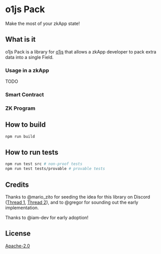 # o1js Pack

Make the most of your zkApp state!

## What is it

o1js Pack is a library for [o1js](https://github.com/o1-labs/o1js/) that allows a zkApp developer to pack extra data into a single Field.

### Usage in a zkApp

TODO

### Smart Contract

### ZK Program

## How to build

```sh
npm run build
```

## How to run tests

```sh
npm run test src # non-proof tests
npm run test tests/provable # provable tests
```

## Credits

Thanks to @mario_zito for seeding the idea for this library on Discord ([Thread 1](https://discord.com/channels/484437221055922177/1128509274465779822), [Thread 2](https://discord.com/channels/484437221055922177/1128501705173106698)), and to @gregor for sounding out the early implementation.

Thanks to @iam-dev for early adoption!

## License

[Apache-2.0](LICENSE)
